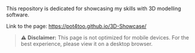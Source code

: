 This repository is dedicated for showcasing my skills with 3D modelling software.

Link to the page: https://pot4too.github.io/3D-Showcase/

> ⚠️ **Disclaimer:** This page is not optimized for mobile devices. For the best experience, please view it on a desktop browser.


